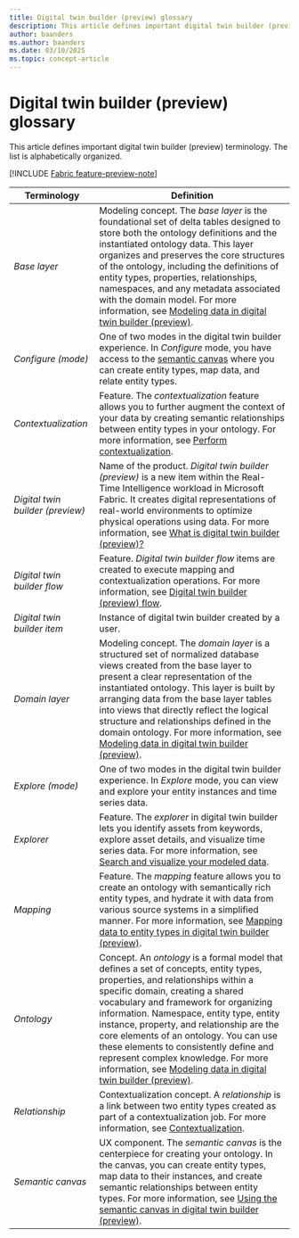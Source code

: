 ```yaml
---
title: Digital twin builder (preview) glossary
description: This article defines important digital twin builder (preview) terminology.
author: baanders
ms.author: baanders
ms.date: 03/10/2025
ms.topic: concept-article
---
```


# Digital twin builder (preview) glossary

This article defines important digital twin builder (preview) terminology. The list is alphabetically organized.

[!INCLUDE [Fabric feature-preview-note](../../includes/feature-preview-note.md)]

| Terminology | Definition |
|---|---|
| *Base layer* | Modeling concept. The *base layer* is the foundational set of delta tables designed to store both the ontology definitions and the instantiated ontology data. This layer organizes and preserves the core structures of the ontology, including the definitions of entity types, properties, relationships, namespaces, and any metadata associated with the domain model. For more information, see [Modeling data in digital twin builder (preview)](concept-modeling.md#storage-and-access). |
| *Configure (mode)* | One of two modes in the digital twin builder experience. In *Configure* mode, you have access to the [semantic canvas](concept-semantic-canvas.md) where you can create entity types, map data, and relate entity types. |
| *Contextualization* | Feature. The *contextualization* feature allows you to further augment the context of your data by creating semantic relationships between entity types in your ontology. For more information, see [Perform contextualization](model-perform-contextualization.md). |
| *Digital twin builder (preview)* | Name of the product. *Digital twin builder (preview)* is a new item within the Real-Time Intelligence workload in Microsoft Fabric. It creates digital representations of real-world environments to optimize physical operations using data. For more information, see [What is digital twin builder (preview)?](overview.md) |
| *Digital twin builder flow* | Feature. *Digital twin builder flow* items are created to execute mapping and contextualization operations. For more information, see [Digital twin builder (preview) flow](concept-flows.md). |
| *Digital twin builder item* | Instance of digital twin builder created by a user. |
| *Domain layer* | Modeling concept. The *domain layer* is a structured set of normalized database views created from the base layer to present a clear representation of the instantiated ontology. This layer is built by arranging data from the base layer tables into views that directly reflect the logical structure and relationships defined in the domain ontology. For more information, see [Modeling data in digital twin builder (preview)](concept-modeling.md#storage-and-access).|
| *Explore (mode)* | One of two modes in the digital twin builder experience. In *Explore* mode, you can view and explore your entity instances and time series data. |
| *Explorer* | Feature. The *explorer* in digital twin builder lets you identify assets from keywords, explore asset details, and visualize time series data. For more information, see [Search and visualize your modeled data](explore-search-visualize.md). |
| *Mapping* | Feature. The *mapping* feature allows you to create an ontology with semantically rich entity types, and hydrate it with data from various source systems in a simplified manner. For more information, see [Mapping data to entity types in digital twin builder (preview)](concept-mapping.md). |
| *Ontology* | Concept. An *ontology* is a formal model that defines a set of concepts, entity types, properties, and relationships within a specific domain, creating a shared vocabulary and framework for organizing information. Namespace, entity type, entity instance, property, and relationship are the core elements of an ontology. You can use these elements to consistently define and represent complex knowledge. For more information, see [Modeling data in digital twin builder (preview)](concept-modeling.md#storage-and-access). |
| *Relationship* | Contextualization concept. A *relationship* is a link between two entity types created as part of a contextualization job. For more information, see [Contextualization](model-perform-contextualization.md). |
| *Semantic canvas* | UX component. The *semantic canvas* is the centerpiece for creating your ontology. In the canvas, you can create entity types, map data to their instances, and create semantic relationships between entity types. For more information, see [Using the semantic canvas in digital twin builder (preview)](concept-semantic-canvas.md). |
